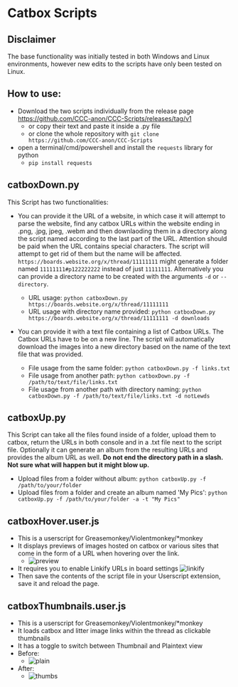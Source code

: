 # Catbox Scripts

## Disclaimer
The base functionality was initially tested in both Windows and Linux environments, however new edits to the scripts have only been tested on Linux.

## How to use:
* Download the two scripts individually from the release page https://github.com/CCC-anon/CCC-Scripts/releases/tag/v1
  * or copy their text and paste it inside a .py file
  * or clone the whole repository with `git clone https://github.com/CCC-anon/CCC-Scripts`
* open a terminal/cmd/powershell and install the `requests` library for python
  * `pip install requests`
    
## catboxDown.py
This Script has two functionalities:
* You can provide it the URL of a website, in which case it will attempt to parse the website, find any catbox URLs within the website ending in .png, .jpg, jpeg, .webm and then downlaoding them in a directory along the script named according to the last part of the URL. Attention should be paid when the URL contains special characters. The script will attempt to get rid of them but the name will be affected. `https://boards.website.org/x/thread/11111111` might generate a folder named `11111111#p122222222` instead of just `11111111`. Alternatively you can provide a directory name to be created with the arguments `-d` or `--directory`.
  * URL usage: `python catboxDown.py https://boards.website.org/x/thread/11111111`
  * URL usage with directory name provided: `python catboxDown.py https://boards.website.org/x/thread/11111111 -d downloads`

* You can provide it with a text file containing a list of Catbox URLs. The Catbox URLs have to be on a new line. The script will automatically download the images into a new directory based on the name of the text file that was provided.
  * File usage from the same folder: `python catboxDown.py -f links.txt`
  * File usage from another path: `python catboxDown.py -f /path/to/text/file/links.txt`
  * File usage from another path with directory naming: `python catboxDown.py -f /path/to/text/file/links.txt -d notLewds`
 
## catboxUp.py
This Script can take all the files found inside of a folder, upload them to catbox, return the URLs in both console and in a .txt file next to the script file. Optionally it can generate an album from the resulting URLs and provides the album URL as well.
**Do not end the directory path in a slash. Not sure what will happen but it might blow up.**
* Upload files from a folder without album: `python catboxUp.py -f /path/to/your/folder` 
* Upload files from a folder and create an album named 'My Pics': `python catboxUp.py -f /path/to/your/folder -a -t "My Pics"`

## catboxHover.user.js

* This is a userscript for Greasemonkey/Violentmonkey/*monkey
* It displays previews of images hosted on catbox or various sites that come in the form of a URL when hovering over the link.
  * ![preview](https://github.com/CCC-anon/CCC-Scripts/assets/163057682/9ae5a45d-c53d-4c8d-a799-66076932a867)
* It requires you to enable Linkify URLs in board settings ![linkify](https://github.com/CCC-anon/CCC-Scripts/assets/163057682/9ebb25fd-3100-41d7-b103-f789174a3236)
* Then save the contents of the script file in your Userscript extension, save it and reload the page.

## catboxThumbnails.user.js
* This is a userscript for Greasemonkey/Violentmonkey/*monkey
* It loads catbox and litter image links within the thread as clickable thumbnails
* It has a toggle to switch between Thumbnail and Plaintext view
* Before:
  * ![plain](https://github.com/CCC-anon/CCC-Scripts/assets/163057682/1c93bef2-3e9b-42ab-a661-78cd96a161f2)
* After:
  * ![thumbs](https://github.com/CCC-anon/CCC-Scripts/assets/163057682/f1b57833-ef23-44b0-91a4-2294a683929b)
